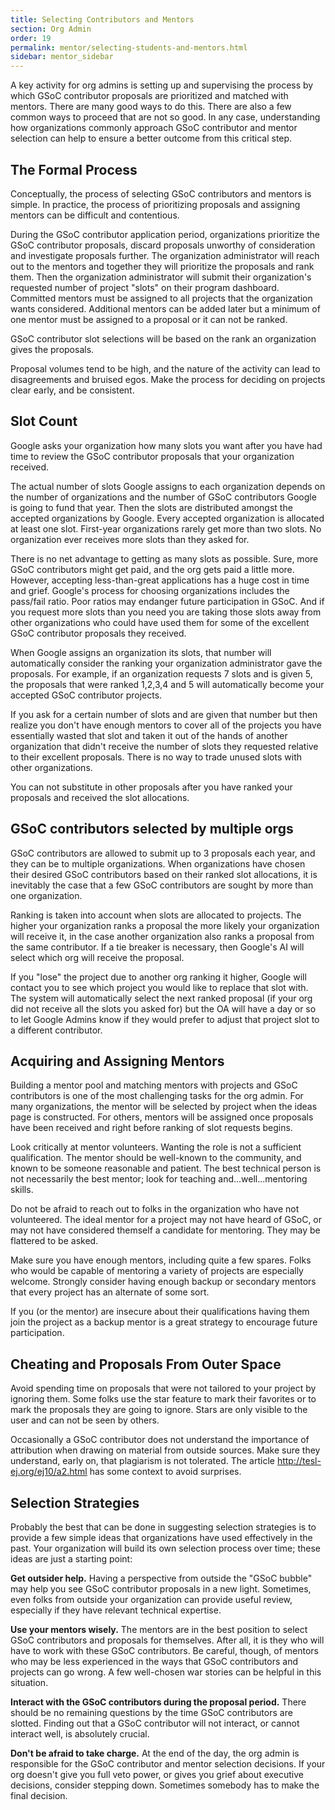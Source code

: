 ```yaml
---
title: Selecting Contributors and Mentors
section: Org Admin
order: 19
permalink: mentor/selecting-students-and-mentors.html
sidebar: mentor_sidebar
---
```


A key activity for org admins is setting up and supervising the process by which GSoC contributor proposals are prioritized and matched with mentors. There are many good ways to do this. There are also a few common ways to proceed that are not so good. In any case, understanding how organizations commonly approach GSoC contributor and mentor selection can help to ensure a better outcome from this critical step.

## The Formal Process

Conceptually, the process of selecting GSoC contributors and mentors is simple. In practice, the process of prioritizing proposals and assigning mentors can be difficult and contentious.

During the GSoC contributor application period, organizations prioritize the GSoC contributor proposals, discard proposals unworthy of consideration and investigate proposals further. The organization administrator will reach out to the mentors and together they will prioritize the proposals and rank them. Then the organization administrator will submit their organization's requested number of project "slots" on their program dashboard.  Committed mentors must be assigned to all projects that the organization wants considered. Additional mentors can be added later but a minimum of one mentor must be assigned to a proposal or it can not be ranked.

GSoC contributor slot selections will be based on the rank an organization gives the proposals.

Proposal volumes tend to be high, and the nature of the activity can lead to disagreements and bruised egos. Make the process for deciding on projects clear early, and be consistent.

## Slot Count

Google asks your organization how many slots you want after you have had time to review the GSoC contributor proposals that your organization received.

The actual number of slots Google assigns to each organization depends on the number of organizations and the number of GSoC contributors Google is going to fund that year. Then the slots are distributed amongst the accepted organizations by Google. Every accepted organization is allocated at least one slot. First-year organizations rarely get more than two slots. No organization ever receives more slots than they asked for.

There is no net advantage to getting as many slots as possible. Sure, more GSoC contributors might get paid, and the org gets paid a little more. However, accepting less-than-great applications has a huge cost in time and grief. Google's process for choosing organizations includes the pass/fail ratio. Poor ratios may endanger future participation in GSoC. And if you request more slots than you need you are taking those slots away from other organizations who could have used them for some of the excellent GSoC contributor proposals they received.

When Google assigns an organization its slots, that number will automatically consider the ranking your organization administrator gave the proposals. For example, if an organization requests 7 slots and is given 5, the proposals that were ranked 1,2,3,4 and 5 will automatically become your accepted GSoC contributor projects.

If you ask for a certain number of slots and are given that number but then realize you don't have enough mentors to cover all of the projects you have essentially wasted that slot and taken it out of the hands of another organization that didn't receive the number of slots they requested relative to their excellent proposals. There is no way to trade unused slots with other organizations.

You can not substitute in other proposals after you have ranked your proposals and received the slot allocations.

## GSoC contributors selected by multiple orgs

GSoC contributors are allowed to submit up to 3 proposals each year, and they can be to multiple organizations. When organizations have chosen their desired GSoC contributors based on their ranked slot allocations, it is inevitably the case that a few GSoC contributors are sought by more than one organization.

Ranking is taken into account when slots are allocated to projects. The higher your organization ranks a proposal the more likely your organization will receive it, in the case another organization also ranks a proposal from the same contributor. If a tie breaker is necessary, then Google's AI will select which org will receive the proposal.

If you "lose" the project due to another org ranking it higher, Google will contact you to see which project you would like to replace that slot with. The system will automatically select the next ranked proposal (if your org did not receive all the slots you asked for) but the OA will have a day or so to let Google Admins know if they would prefer to adjust that project slot to a different contributor.

## Acquiring and Assigning Mentors

Building a mentor pool and matching mentors with projects and GSoC contributors is one of the most challenging tasks for the org admin. For many organizations, the mentor will be selected by project when the ideas page is constructed. For others, mentors will be assigned once proposals have been received and right before ranking of slot requests begins.

Look critically at mentor volunteers. Wanting the role is not a sufficient qualification. The mentor should be well-known to the community, and known to be someone reasonable and patient. The best technical person is not necessarily the best mentor; look for teaching and...well...mentoring skills.

Do not be afraid to reach out to folks in the organization who have not volunteered. The ideal mentor for a project may not have heard of GSoC, or may not have considered themself a candidate for mentoring.  They may be flattered to be asked.

Make sure you have enough mentors, including quite a few spares. Folks who would be capable of mentoring a variety of projects are especially welcome. Strongly consider having enough backup or secondary mentors that every project has an alternate of some sort.

If you (or the mentor) are insecure about their qualifications having them join the project as a backup mentor is a great strategy to encourage future participation.

## Cheating and Proposals From Outer Space

Avoid spending time on proposals that were not tailored to your project by ignoring them. Some folks use the star feature to mark their favorites or to mark the proposals they are going to ignore. Stars are only visible to the user and can not be seen by others.

Occasionally a GSoC contributor does not understand the importance of attribution when drawing on material from outside sources. Make sure they understand, early on, that plagiarism is not tolerated. The article <http://tesl-ej.org/ej10/a2.html> has some context to avoid surprises.

## Selection Strategies

Probably the best that can be done in suggesting selection strategies is to provide a few simple ideas that organizations have used effectively in the past. Your organization will build its own selection process over time; these ideas are just a starting point:

**Get outsider help.** Having a perspective from outside the "GSoC bubble" may help you see GSoC contributor proposals in a new light. Sometimes, even folks from outside your organization can provide useful review, especially if they have relevant technical expertise.

**Use your mentors wisely.** The mentors are in the best position to select GSoC contributors and proposals for themselves. After all, it is they who will have to work with these GSoC contributors. Be careful, though, of mentors who may be less experienced in the ways that GSoC contributors and projects can go wrong. A few well-chosen war stories can be helpful in this situation.

**Interact with the GSoC contributors during the proposal period.** There should be no remaining questions by the time GSoC contributors are slotted. Finding out that a GSoC contributor will not interact, or cannot interact well, is absolutely crucial.

**Don't be afraid to take charge.** At the end of the day, the org admin is responsible for the GSoC contributor and mentor selection decisions. If your org doesn't give you full veto power, or gives you grief about executive decisions, consider stepping down. Sometimes somebody has to make the final decision.
